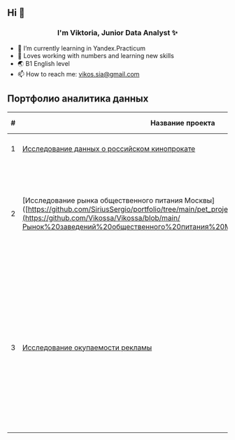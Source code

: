 ## Hi 👋

<div id='header' align='center'>
  <h3>I'm Viktoria, Junior Data Analyst ✨</h3>
</div>

- 🌱 I’m currently learning in Yandex.Practicum
- 💞️ Loves working with numbers and learning new skills
- 🌏 B1 English level
- 📫 How to reach me: vikos.sia@gmail.com


## Портфолио аналитика данных

|#|Название проекта|Сфера|Описание проекта|Стек|
|-----|-----|-----|-----|-----|
|1|[Исследование данных о российском кинопрокате](https://github.com/Vikossa/Vikossa/blob/main/Исследование%20данных%20о%20российском%20кинопрокате%20(1).ipynb)| Киноиндустрия | Выявление трендов | `pandas` `seaborn` `matplotib` `numpy`|
|2|[Исследование рынка общественного питания Москвы]([https://github.com/SiriusSergio/portfolio/tree/main/pet_projects/World%20layoffs%20analysis](https://github.com/Vikossa/Vikossa/blob/main/Рынок%20заведений%20общественного%20питания%20Москвы.ipynb)| Общепит | Анализ категорий заведений, посадочных мест, изучение рейтингов и лучших сетей Москвы. Оценка цен в разных районах. | `pandas` `numpy` `seaborn` `matplotlib` `plotly` `folium` |
|3|[Исследование окупаемости рекламы](https://github.com/Vikossa/Vikossa/blob/main/Исследование%20окупаемости%20рекламы%20для%20Procrastinate%20Pro%2B.ipynb)| Маркетинг | Составление профилей пользователей. Определение каналов привлечения пользователей и стоимости их привлечения. Анализ окупаемости рекламы с помощью LTV, ROI, CAC. Рекомендации для увеличения окупаемости рекламы. | `pandas` `numpy` `seaborn` `matplotlib` `plotly` `datetime`  |
